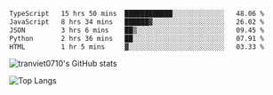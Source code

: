 <!--START_SECTION:waka-->

```txt
TypeScript   15 hrs 50 mins  ████████████░░░░░░░░░░░░░   48.06 %
JavaScript   8 hrs 34 mins   ██████▓░░░░░░░░░░░░░░░░░░   26.02 %
JSON         3 hrs 6 mins    ██▒░░░░░░░░░░░░░░░░░░░░░░   09.45 %
Python       2 hrs 36 mins   ██░░░░░░░░░░░░░░░░░░░░░░░   07.91 %
HTML         1 hr 5 mins     ▓░░░░░░░░░░░░░░░░░░░░░░░░   03.33 %
```

<!--END_SECTION:waka-->

<!--START_SECTION:stats-->
![tranviet0710's GitHub stats](https://github-readme-stats.vercel.app/api?username=tranviet0710&show_icons=true&theme=transparent&rank_icon=github)
<!--END_SECTION:stats-->

<!--START_SECTION:repo-->
<!--END_SECTION:repo-->

<!--START_SECTION:top-lang-->
![Top Langs](https://github-readme-stats.vercel.app/api/top-langs/?username=tranviet0710&layout=pie&theme=transparent)
<!--END_SECTION:top-lang-->
